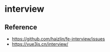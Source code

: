 # interview

## Reference

- https://github.com/haizlin/fe-interview/issues
- https://vue3js.cn/interview/
